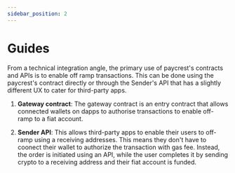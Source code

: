 ```yaml
---
sidebar_position: 2
---
```


# Guides

From a technical integration angle, the primary use of paycrest's contracts and APIs is to enable off ramp transactions. This can be done using the paycrest's contract directly or through the Sender's API that has a slightly different UX to cater for third-party apps.

1) **Gateway contract**: The gateway contract is an entry contract that allows connected wallets on dapps to authorise transactions to enable off-ramp to a fiat account.

2) **Sender API**: This allows third-party apps to enable their users to off-ramp using a receiving addresses. This means they don't have to coonect their wallet to authorize the transaction with gas fee. Instead, the order is initiated using an API, while the user completes it by sending crypto to a receiving address and their fiat account is funded.